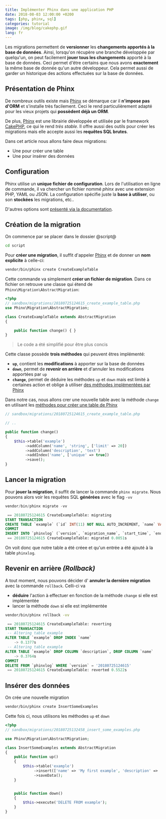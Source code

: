 ```yaml
---
title: Implémenter Phinx dans une application PHP
date: 2018-08-03 12:00:00 +0200
tags: [php, phinx, sql]
categories: tutorial
image: /img/blog/cakephp.gif
lang: fr
---
```


Les migrations permettent de **versionner** les **changements apportés à la base de données**. Ainsi, lorsqu'on récupère une branche développée par quelqu'un, on peut facilement **jouer tous les changements** apporté à la base de données. Ceci permet d'être certains que nous avons **exactement** la même base de donnée qu'un autre développeur. Cela permet aussi de garder un historique des actions effectuées sur la base de données.

## Présentation de Phinx

De nombreux outils existe mais [Phinx][phinx] se démarque car il **n'impose pas d'ORM** et s'installe très facilement. Ceci le rend particulièrement adapté pour les vieux projets qui **possèdent déjà un ORM**.

De plus, [Phinx][phinx] est une librairie développée et utilisée par le framework [CakePHP](https://cakephp.org), ce qui le rend _très stable_. Il offre aussi des outils pour créer les migrations mais elle accepte aussi les **requêtes SQL brutes**.

Dans cet article nous allons faire deux migrations:

- Une pour créer une table
- Une pour insérer des données

## Configuration

Phinx utilise un **unique fichier de configuration**. Lors de l'utilisation en ligne de commande, il va chercher un fichier nommé _phinx_ avec une extension PHP, YAML ou JSON. La configuration spécifie juste la **base à utiliser**, ou son **stockées** les migrations, etc..

D'autres options sont [présenté via la documentation](http://docs.phinx.org/en/latest/configuration.html).

## Création de la migration

On commence par se placer dans le dossier @script@

```bash
cd script
```

Pour **créer une migration**, il suffit d'appeler [Phinx][phinx] et de donner un **nom explicite** à celle-ci:

```bash
vendor/bin/phinx create CreateExampleTable
```

Cette commande va simplement **créer un fichier de migration**. Dans ce fichier on retrouve une classe qui étend de `Phinx\Migration\AbstractMigration`:

```php
<?php
// sandbox/migrations/20180725124615_create_example_table.php
use Phinx\Migration\AbstractMigration;

class CreateExampleTable extends AbstractMigration
{

    public function change() { }
}
```

> Le code a été simplifié pour être plus concis

Cette classe possède **trois méthodes** qui peuvent êtres implémenté:

- **`up`**, contient les **modifications** à apporter sur la base de données
- **`down`**, permet de **revenir en arrière** et d'annuler les modifications apportées par `up`
- **`change`**, permet de déduire les méthodes `up` et `down` mais est limité à certaines action et oblige à utiliser [des méthodes implémentées par Phinx](http://docs.phinx.org/en/latest/migrations.html#the-change-method)

Dans notre cas, nous allons crer une nouvelle table avec la méthode `change` en utilisant les [méthodes pour créer une table de Phinx](http://docs.phinx.org/en/latest/migrations.html#creating-a-table)

```php
// sandbox/migrations/20180725124615_create_example_table.php

// ..

public function change()
{
    $this->table('example')
         ->addColumn('name', 'string', ['limit' => 20])
         ->addColumn('description', 'text')
         ->addIndex('name', ['unique' => true])
         ->save();
}
```

## Lancer la migration

Pour **jouer la migration**, il suffit de lancer la commande `phinx migrate`. Nous pouvons alors voir les requêtes SQL **générées** avec le flag `-vv`

```php
vendor/bin/phinx migrate -vv
```

```sql
 == 20180725124615 CreateExampleTable: migrating
START TRANSACTION
CREATE TABLE `example` (`id` INT(11) NOT NULL AUTO_INCREMENT, `name` VARCHAR(20) NOT NULL, `description` TEXT NOT NULL, PRIMARY KEY (`id`),  UNIQUE KEY (`name`)) ENGINE = InnoDB CHARACTER SET utf8 COLLATE utf8_general_ci;
COMMIT
INSERT INTO `phinxlog` (`version`, `migration_name`, `start_time`, `end_time`, `breakpoint`) VALUES ('20180725124615', 'CreateExampleTable', '2018-07-25 15:14:41', '2018-07-25 15:14:41', 0);
 == 20180725124615 CreateExampleTable: migrated 0.0051s
```

On voit donc que notre table a été créee et qu'un entrée a été ajouté à la table `phinxlog`.

## Revenir en arrière _(Rollback)_

A tout moment, nous pouvons décider d' **annuler la dernière migration** avec la commande `rollback`. Celli-ci va

- **déduire** l'action à effectuer en fonction de la méthode `change` si elle est implémentée
- lancer la méthode `down` si elle est implémentée

```bash
vendor/bin/phinx rollback -vv
```

```sql
 == 20180725124615 CreateExampleTable: reverting
START TRANSACTION
 -- Altering table example
ALTER TABLE `example` DROP INDEX `name`
    -> 0.1377s
 -- Altering table example
ALTER TABLE `example` DROP COLUMN `description`, DROP COLUMN `name`
    -> 0.3764s
COMMIT
DELETE FROM `phinxlog` WHERE `version` = '20180725124615'
 == 20180725124615 CreateExampleTable: reverted 0.5522s
```

## Insérer des données

On crée une nouvelle migration

```bash
vendor/bin/phinx create InsertSomeExamples
```

Cette fois ci, nous utilisons les méthodes `up` et `down`

```php
<?php
// sandbox/migrations/20180725132458_insert_some_examples.php

use Phinx\Migration\AbstractMigration;

class InsertSomeExamples extends AbstractMigration
{
    public function up()
    {
        $this->table('example')
             ->insert(['name' => 'My first example', 'description' => 'azertyuiop'])
             ->saveData();
    }


    public function down()
    {
        $this->execute('DELETE FROM example');
    }
}
```

[phinx]: https://phinx.org
